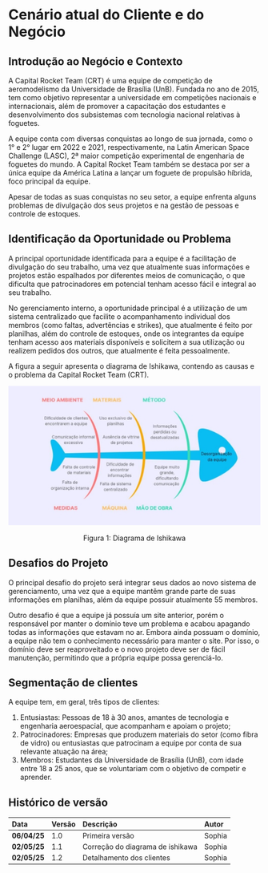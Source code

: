 # Cenário atual do Cliente e do Negócio

## Introdução ao Negócio e Contexto

A Capital Rocket Team (CRT) é uma equipe de competição de aeromodelismo da Universidade de Brasília (UnB). Fundada no ano de 2015, tem como objetivo representar a universidade em competições nacionais e internacionais, além de promover a capacitação dos estudantes e desenvolvimento dos subsistemas com tecnologia nacional relativas à foguetes. 

A equipe conta com diversas conquistas ao longo de sua jornada, como o 1° e 2° lugar em 2022 e 2021, respectivamente, na Latin American Space Challenge (LASC), 2ª maior competição experimental de engenharia de foguetes do mundo. A Capital Rocket Team também se destaca por ser a única equipe da América Latina a lançar um foguete de propulsão híbrida, foco principal da equipe.

Apesar de todas as suas conquistas no seu setor, a equipe enfrenta alguns problemas de divulgação dos seus projetos e na gestão de pessoas e controle de estoques.

## Identificação da Oportunidade ou Problema
A principal oportunidade identificada para a equipe é a facilitação de divulgação do seu trabalho, uma vez que atualmente suas informações e projetos estão espalhados por diferentes meios de comunicação, o que dificulta que patrocinadores em potencial tenham acesso fácil e integral ao seu trabalho.

No gerenciamento interno, a oportunidade principal é a utilização de um sistema centralizado que facilite o acompanhamento individual dos membros (como faltas, advertências e strikes), que atualmente é feito por planilhas, além do controle de estoques, onde os integrantes da equipe tenham acesso aos materiais disponíveis e solicitem a sua utilização ou realizem pedidos dos outros, que atualmente é feita pessoalmente. 

A figura a seguir apresenta o diagrama de Ishikawa, contendo as causas e o problema da Capital Rocket Team (CRT).

![Diagrama de Ishikawa - ishikawa.jpeg](../assets/ishikawa.jpeg)
<div align="center"> 

<p>Figura 1: Diagrama de Ishikawa</p>
</div>

## Desafios do Projeto

O principal desafio do projeto será integrar seus dados ao novo sistema de gerenciamento, uma vez que a equipe mantêm grande parte de suas informações em planilhas, além da equipe possuir atualmente 55 membros.

Outro desafio é que a equipe já possuía um site anterior, porém o responsável por manter o domínio teve um problema e acabou apagando todas as informações que estavam no ar. Embora ainda possuam o domínio, a equipe não tem o conhecimento necessário para manter o site. Por isso, o domínio deve ser reaproveitado e o novo projeto deve ser de fácil manutenção, permitindo que a própria equipe possa gerenciá-lo.

## Segmentação de clientes

A equipe tem, em geral, três tipos de clientes:

1. Entusiastas: Pessoas de 18 à 30 anos, amantes de tecnologia e engenharia aeroespacial, que acompanham e apoiam o projeto;
1. Patrocinadores: Empresas que produzem materiais do setor (como fibra de vidro) ou entusiastas que patrocinam a equipe por conta de sua relevante atuação na área;
1. Membros: Estudantes da Universidade de Brasília (UnB), com idade entre 18 a 25 anos, que se voluntariam com o objetivo de competir e aprender.

## Histórico de versão

|**Data**|**Versão** |**Descrição** |**Autor**|
| :- | :- | :- | :- |
|**06/04/25**|1.0|Primeira versão|Sophia |
|**02/05/25**|1.1|Correção do diagrama de ishikawa|Sophia|
|**02/05/25**|1.2|Detalhamento dos clientes|Sophia|